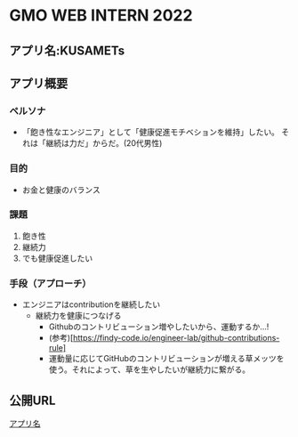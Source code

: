 # GMO WEB INTERN 2022


## アプリ名:KUSAMETs


## アプリ概要

### ペルソナ
- 「飽き性なエンジニア」として「健康促進モチベションを維持」したい。 それは「継続は力だ」からだ。(20代男性)



### 目的
- お金と健康のバランス

### 課題
1. 飽き性
1. 継続力
1. でも健康促進したい

### 手段（アプローチ）
- エンジニアはcontributionを継続したい
  - 継続力を健康につなげる
      - Githubのコントリビューション増やしたいから、運動するか…!
      - (参考)[https://findy-code.io/engineer-lab/github-contributions-rule]
      - 運動量に応じてGitHubのコントリビューションが増える草メッツを使う。それによって、草を生やしたいが継続力に繋がる。



## 公開URL
[アプリ名](https://)

## 
